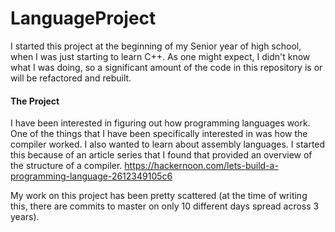 # LanguageProject
I started this project at the beginning of my Senior year of high school, when I was just starting to learn C++.  As one might expect, I didn't know what I was doing, so a significant amount of the code in this repository is or will be refactored and rebuilt.

#### The Project
I have been interested in figuring out how programming languages work.  One of the things that I have been specifically interested in was how the compiler worked.  I also wanted to learn about assembly languages.  I started this because of an article series that I found that provided an overview of the structure of a compiler.
https://hackernoon.com/lets-build-a-programming-language-2612349105c6

My work on this project has been pretty scattered (at the time of writing this, there are commits to master on only 10 different days spread across 3 years).